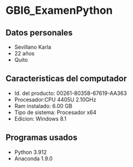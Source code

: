 # GBI6_ExamenPython
## Datos personales
* Sevillano Karla
* 22 años
* Quito
## Caracteristicas del computador
* Id. del producto: 00261-80358-67619-AA363
* Procesador:CPU 4405U 2.10GHz
* Ram instalado: 6.00 GB
* Tipo de sistema: Procesador x64
* Edicion: Windows 8.1
## Programas usados
* Python 3.912
* Anaconda 1.9.0
